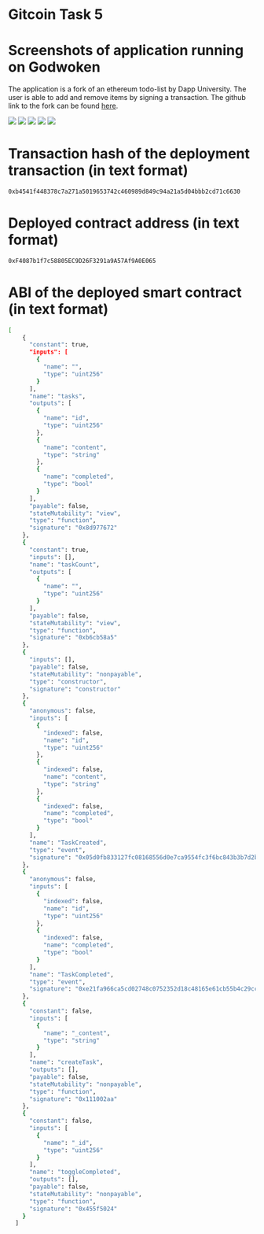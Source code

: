# Gitcoin Task 5

# Screenshots of application running on Godwoken
The application is a fork of an ethereum todo-list by Dapp University. The user is able to add and remove items by signing a transaction.
The github link to the fork can be found <a href="https://github.com/hodlrtodlrfarmr/todolist-fork"> here</a>. 

<img src="https://github.com/hodlrtodlrfarmr/gitcoin_7/blob/main/showcase.png">
<img src="https://github.com/hodlrtodlrfarmr/gitcoin_7/blob/main/showcase2.png">
<img src="https://github.com/hodlrtodlrfarmr/gitcoin_7/blob/main/showcase3.png">
<img src="https://github.com/hodlrtodlrfarmr/gitcoin_7/blob/main/showcase4.png">
<img src="https://github.com/hodlrtodlrfarmr/gitcoin_7/blob/main/showcase5.png">


# Transaction hash of the deployment transaction (in text format)
```sh
0xb4541f448378c7a271a5019653742c460989d849c94a21a5d04bbb2cd71c6630
```

# Deployed contract address (in text format)
```sh
0xF4087b1f7c58805EC9D26F3291a9A57Af9A0E065
```

# ABI of the deployed smart contract (in text format)
```sh
[
    {
      "constant": true,
      "inputs": [
        {
          "name": "",
          "type": "uint256"
        }
      ],
      "name": "tasks",
      "outputs": [
        {
          "name": "id",
          "type": "uint256"
        },
        {
          "name": "content",
          "type": "string"
        },
        {
          "name": "completed",
          "type": "bool"
        }
      ],
      "payable": false,
      "stateMutability": "view",
      "type": "function",
      "signature": "0x8d977672"
    },
    {
      "constant": true,
      "inputs": [],
      "name": "taskCount",
      "outputs": [
        {
          "name": "",
          "type": "uint256"
        }
      ],
      "payable": false,
      "stateMutability": "view",
      "type": "function",
      "signature": "0xb6cb58a5"
    },
    {
      "inputs": [],
      "payable": false,
      "stateMutability": "nonpayable",
      "type": "constructor",
      "signature": "constructor"
    },
    {
      "anonymous": false,
      "inputs": [
        {
          "indexed": false,
          "name": "id",
          "type": "uint256"
        },
        {
          "indexed": false,
          "name": "content",
          "type": "string"
        },
        {
          "indexed": false,
          "name": "completed",
          "type": "bool"
        }
      ],
      "name": "TaskCreated",
      "type": "event",
      "signature": "0x05d0fb833127fc08168556d0e7ca9554fc3f6bc843b3b7d2bf1c35aea6bab660"
    },
    {
      "anonymous": false,
      "inputs": [
        {
          "indexed": false,
          "name": "id",
          "type": "uint256"
        },
        {
          "indexed": false,
          "name": "completed",
          "type": "bool"
        }
      ],
      "name": "TaskCompleted",
      "type": "event",
      "signature": "0xe21fa966ca5cd02748c0752352d18c48165e61cb55b4c29cccf924b5a95fcff1"
    },
    {
      "constant": false,
      "inputs": [
        {
          "name": "_content",
          "type": "string"
        }
      ],
      "name": "createTask",
      "outputs": [],
      "payable": false,
      "stateMutability": "nonpayable",
      "type": "function",
      "signature": "0x111002aa"
    },
    {
      "constant": false,
      "inputs": [
        {
          "name": "_id",
          "type": "uint256"
        }
      ],
      "name": "toggleCompleted",
      "outputs": [],
      "payable": false,
      "stateMutability": "nonpayable",
      "type": "function",
      "signature": "0x455f5024"
    }
  ]
